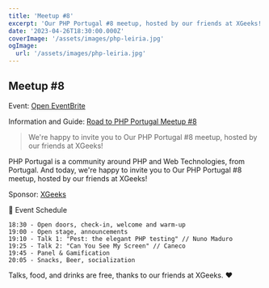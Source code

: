 ```yaml
---
title: 'Meetup #8'
excerpt: 'Our PHP Portugal #8 meetup, hosted by our friends at XGeeks!'
date: '2023-04-26T18:30:00.000Z'
coverImage: '/assets/images/php-leiria.jpg'
ogImage:
  url: '/assets/images/php-leiria.jpg'
---
```


## Meetup #8

Event: [Open EventBrite](https://php.eventbrite.pt)

Information and Guide: [Road to PHP Portugal Meetup #8](https://php-portugal.com/leiria)

> We're happy to invite you to Our PHP Portugal #8 meetup, hosted by our friends at XGeeks!

PHP Portugal is a community around PHP and Web Technologies, from Portugal. And today, we're happy to invite you to Our PHP Portugal #8 meetup, hosted by our friends at XGeeks!

Sponsor: [XGeeks](https://www.xgeeks.io)

📆 Event Schedule

    18:30 - Open doors, check-in, welcome and warm-up
    19:00 - Open stage, announcements
    19:10 - Talk 1: "Pest: the elegant PHP testing" // Nuno Maduro
    19:25 - Talk 2: "Can You See My Screen" // Caneco
    19:45 - Panel & Gamification
    20:05 - Snacks, Beer, socialization

Talks, food, and drinks are free, thanks to our friends at XGeeks. ❤️
